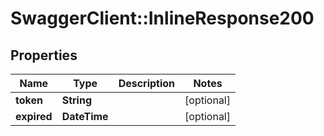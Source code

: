 # SwaggerClient::InlineResponse200

## Properties
Name | Type | Description | Notes
------------ | ------------- | ------------- | -------------
**token** | **String** |  | [optional] 
**expired** | **DateTime** |  | [optional] 



